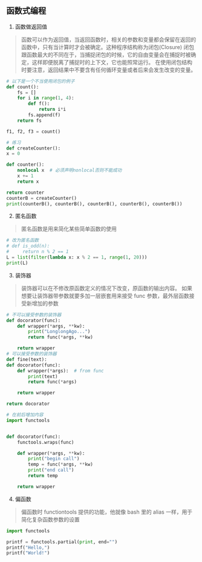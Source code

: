 ## 函数式编程

1. 函数做返回值

> 函数可以作为返回值，当返回函数时，相关的参数和变量都会保留在返回的函数中，只有当计算时才会被确定。这种程序结构称为闭包(Closure)
> 闭包跟函数最大的不同在于，当捕捉闭包的时候，它的自由变量会在捕捉时被确定，这样即便脱离了捕捉时的上下文，它也能照常运行。
> 在使用闭包结构时要注意，返回结果中不要含有任何循环变量或者后来会发生改变的变量。

```python
# 以下是一个不当使用闭包的例子
def count():
    fs = []
    for i in range(1, 4):
        def f():
            return i*i
        fs.append(f)
    return fs

f1, f2, f3 = count()
```

```python
# 练习
def createCounter():
x = 0

def counter():
    nonlocal x  # 必须声明nonlocal否则不能成功
    x += 1
    return x

return counter
counterB = createCounter()
print(counterB(), counterB(), counterB(), counterB(), counterB())
```

2. 匿名函数

> 匿名函数是用来简化某些简单函数的使用

```python
# 改为匿名函数
# def is_odd(n):
#     return n % 2 == 1
L = list(filter(lambda x: x % 2 == 1, range(1, 20)))
print(L)

```

3. 装饰器

> 装饰器可以在不修改原函数定义的情况下改变，原函数的输出内容。
> 如果想要让装饰器带参数就要多加一层嵌套用来接受 func 参数，最外层函数接受新增加的参数

```python
# 不可以接受参数的装饰器
def docorator(func):
    def wrapper(*args, **kw):
        print("LonglongAgo...")
        return func(*args, **kw)

    return wrapper
# 可以接受参数的装饰器
def fine(text):
def docorator(func):
    def wrapper(*args):  # from func
        print(text)
        return func(*args)

    return wrapper

return docorator

# 在前后增加内容
import functools


def docorator(func):
    functools.wraps(func)

    def wrapper(*args, **kw):
        print("begin call")
        temp = func(*args, **kw)
        print("end call")
        return temp

    return wrapper
```

4. 偏函数

> 偏函数时 functiontools 提供的功能，他就像 bash 里的 alias 一样，用于简化复杂函数参数的设置

```python
import functools

printf = functools.partial(print, end="")
printf("Hello,")
printf("World!")

```
